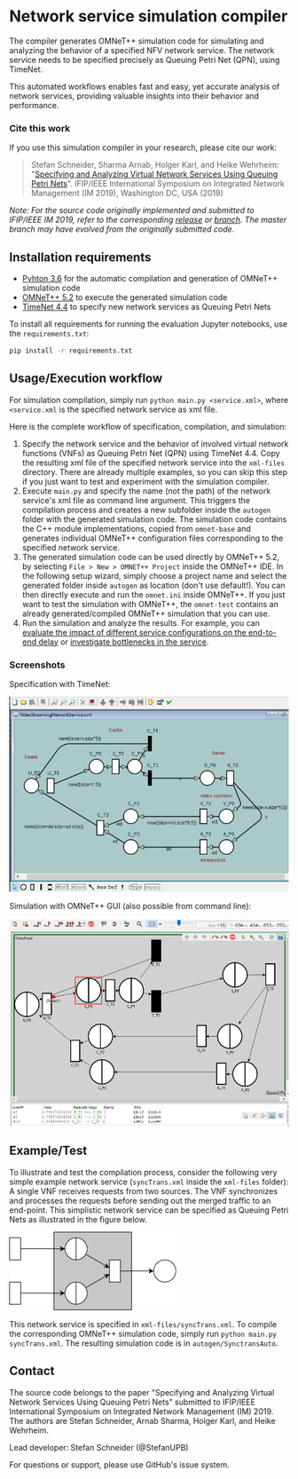 # Network service simulation compiler

The compiler generates OMNeT++ simulation code for simulating and analyzing the behavior of a specified NFV network service. The network service needs to be specified precisely as Queuing Petri Net (QPN), using TimeNet.

This automated workflows enables fast and easy, yet accurate analysis of network services, providing valuable insights into their behavior and performance.

### Cite this work

If you use this simulation compiler in your research, please cite our work:

> Stefan Schneider, Sharma Arnab, Holger Karl, and Heike Wehrheim: "[Specifying and Analyzing Virtual Network Services Using Queuing Petri Nets](https://ris.uni-paderborn.de/record/3287)". IFIP/IEEE International Symposium on Integrated Network Management (IM 2019), Washington DC, USA (2019)

*Note: For the source code originally implemented and submitted to IFIP/IEEE IM 2019, refer to the corresponding [release](https://github.com/CN-UPB/ns-simulation-compiler/releases) or [branch](https://github.com/CN-UPB/ns-simulation-compiler/tree/im2019). The master branch may have evolved from the originally submitted code.*

## Installation requirements

* [Pyhton 3.6](https://www.python.org/) for the automatic compilation and generation of OMNeT++ simulation code
* [OMNeT++ 5.2](https://omnetpp.org/) to execute the generated simulation code
* [TimeNet 4.4](https://timenet.tu-ilmenau.de/template/index) to specify new network services as Queuing Petri Nets

To install all requirements for running the evaluation Jupyter notebooks, use the `requirements.txt`:

```bash
pip install -r requirements.txt
```

## Usage/Execution workflow

For simulation compilation, simply run `python main.py <service.xml>`, where `<service.xml` is the specified network service as xml file.

Here is the complete workflow of specification, compilation, and simulation:

1. Specify the network service and the behavior of involved virtual network functions (VNFs) as Queuing Petri Net (QPN) using TimeNet 4.4. Copy the resulting xml file of the specified network service into the `xml-files` directory. There are already multiple examples, so you can skip this step if you just want to test and experiment with the simulation compiler.
2. Execute `main.py` and specify the name (not the path) of the network service's xml file as command line argument. This triggers the compilation process and creates a new subfolder inside the `autogen` folder with the generated simulation code. The simulation code contains the C++ module implementations, copied from `omnet-base` and generates individual OMNeT++ configuration files corresponding to the specified network service.
3. The generated simulation code can be used directly by OMNeT++ 5.2, by selecting `File > New > OMNET++ Project` inside the OMNeT++ IDE. In the following setup wizard, simply choose a project name and select the generated folder inside `autogen` as location (don't use default!). You can then directly execute and run the `omnet.ini` inside OMNeT++.
   If you just want to test the simulation with OMNeT++, the `omnet-test` contains an already generated/compiled OMNeT++ simulation that you can use.
4. Run the simulation and analyze the results. For example, you can [evaluate the impact of different service configurations on the end-to-end delay](eval/cache_hit_ratio.ipynb) or [investigate bottlenecks in the service](eval/max_rate.ipynb).

### Screenshots

Specification with TimeNet:

<img src="docs/timenet.png" alt="timenet" width="600px"/>

Simulation with OMNeT++ GUI (also possible from command line):

<img src="docs/omnet.png" alt="omnet" width="600px"/>

## Example/Test

To illustrate and test the compilation process, consider the following very simple example network service (`syncTrans.xml` inside the `xml-files` folder): A single VNF receives requests from two sources. The VNF synchronizes and processes the requests before sending out the merged traffic to an end-point. This simplistic network service can be specified as Queuing Petri Nets as illustrated in the figure below.

![example](docs/example.png)

This network service is specified in `xml-files/syncTrans.xml`. To compile the corresponding OMNeT++ simulation code, simply run `python main.py syncTrans.xml`. The resulting simulation code is in `autogen/SynctransAuto`.

## Contact

The source code belongs to the paper "Specifying and Analyzing Virtual Network Services Using Queuing Petri Nets" submitted to IFIP/IEEE International Symposium on Integrated Network Management (IM) 2019. The authors are Stefan Schneider, Arnab Sharma, Holger Karl, and  Heike Wehrheim.

Lead developer: Stefan Schneider (@StefanUPB)

For questions or support, please use GitHub's issue system.
